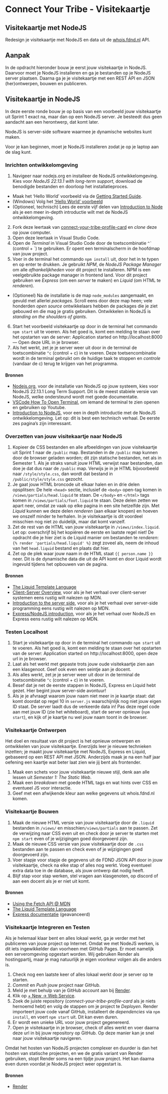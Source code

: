 
# Connect Your Tribe - Visitekaartje

## Visitekaartje met NodeJS

Redesign je visitekaartje met NodeJS en data uit de [whois.fdnd.nl](https://whois.fdnd.nl) API.

## Aanpak

In de opdracht hieronder bouw je eerst jouw visitekaartje in NodeJS. Daarvoor moet je NodeJS installeren en ga je bestanden op je NodeJS server plaatsen. Daarna ga je je visitekaartje met een REST API en JSON (her)ontwerpen, bouwen en publiceren.

## Visitekaartje in NodeJS

In deze eerste ronde bouw je op basis van een voorbeeld jouw visitekaartje uit Sprint 1 exact na, maar dan op een NodeJS server. Je besteedt dus geen aandacht aan een herontwerp, dat komt later.

NodeJS is server-side software waarmee je dynamische websites kunt maken.

Voor je kan beginnen, moet je NodeJS installeren zodat je op je laptop aan de slag kunt.

### Inrichten ontwikkelomgeving

1. Navigeer naar nodejs.org en installeer de NodeJS ontwikkelomgeving. Kies voor _NodeJS 22.13.1 with long-term support_, download de benodigde bestanden en doorloop het installatieproces.
  - Maak het ‘Hello World’ voorbeeld via de [Getting Started Guide](https://nodejs.org/en/docs/guides/getting-started-guide/).
  - (Windows) Volg het [‘Hello World’ voorbeeld](https://medium.com/@mohammedijas/hello-world-in-node-js-b333275ddc89)
  - (Optioneel, technisch) Lees de eerste vijf delen van [Introduction to Node](https://nodejs.dev/en/learn/) als je een meer in-depth introductie wilt met de NodeJS ontwikkelomgeving.
2. Fork deze leertaak van [connect-your-tribe-profile-card](https://github.com/fdnd-task/connect-your-tribe-profile-card) en *clone* deze op jouw computer.
3. Open deze leertaak in Visual Studio Code.
4. Open de _Terminal_ in Visual Studio Code door de toetscombinatie `` ^` `` (control + `) te gebruiken. Er opent een terminalscherm in de hoofdmap van jouw project.
5. Voer in de terminal het commando `npm install` uit, door het in te typen en op enter te drukken. Je gebruikt _NPM_, de _NodeJS Package Manager_ om alle _afhankelijkheden_ voor dit project te installeren. NPM is een veelgebruikte package manager in frontend land. Voor dit project gebruiken we _Express_ (om een _server_ te maken) en _Liquid_ (om HTML te _renderen_).
  - (Optioneel) Na de installatie is de map `node_modules` aangemaakt, en gevuld met allerlei _packages_. Scroll eens door deze map heen; vele honderden *open source* ontwikkelaars hebben de packages die je ziet gebouwd en die mag je gratis gebruiken. Ontwikkelen in NodeJS is *standing on the shoulders of giants*.
6. Start het voorbeeld visitekaartje op door in de terminal het commando `npm start` uit te voeren. Als het goed is, komt een melding te staan over het opstarten van de server: Application started on http://localhost:8000 — Open deze URL in je browser.
7. Als het werkt, zet je je server weer uit door in de terminal de toetscombinatie `^c` (control + c) in te voeren. Deze toetsencombinatie wordt in de terminal gebruikt om de huidige taak te stoppen en *controle* (vandaar de c) terug te krijgen van het programma.

#### Bronnen

- [Nodejs.org](https://nodejs.org/en/), voor de installatie van NodeJS op jouw systeem, kies voor NodeJS 22.13.1 Long Term Support. Dit is de meest stabiele versie van NodeJS, welke ondersteund wordt met goede documentatie.
- [VSCode How To Open Terminal](https://www.youtube.com/watch?v=OmQhOnBzg_k), om iemand de terminal te zien openen en gebruiken op Youtube.
- [Introduction to NodeJS](https://nodejs.dev/en/learn/), voor een in depth introductie met de NodeJS ontwikkelomgeving. Let op: dit is best een technisch verhaal. De eerste zes pagina’s zijn interessant.


### Overzetten van jouw visitekaartje naar NodeJS

1. Kopieer de CSS bestanden en alle afbeeldingen van jouw visitekaartje uit Sprint 1 naar de `/public` map. Bestanden in de `/public` map kunnen door de browser geladen worden; dit zijn statische bestanden, net als in Semester 1. Als je straks vanuit jouw HTML verwijst naar bestanden, dan doe je dat dus naar de `/public` map. Verwijs je in je HTML bijvoorbeeld naar `/style/style.css`, dan wordt dat bestand in `/public/style/style.css` gezocht.
2. Je gaat jouw HTML broncode uit elkaar halen en in drie delen opsplitsen: De hele `<head>` sectie, inclusief de `<body>` open-tag komen in `/views/partials/head.liquid` te staan. De `</body>` en `</html>` tags komen in `/views/partials/foot.liquid` te staan. Deze delen zetten we apart neer, omdat ze vaak op elke pagina in een site hetzelfde zijn. Met *Liquid* kunnen we deze delen *renderen* (aan elkaar knopen) en hoeven we onszelf minder te herhalen. In je visitekaartje is dit voordeel misschien nog niet zo duidelijk, maar dat komt vanzelf.
3. Zet de rest van de HTML van jouw visitekaartje in `/views/index.liquid`. Let op: overschrijf bij het kopiëren de eerste en laatste regel niet! De opdracht die je hier ziet is de Liquid manier om bestanden te *renderen*: `{% render 'partials/head.liquid' %}` zegt zoveel als, neem de inhoud van het `head.liquid` bestand en plaats dat hier.
4. Zet op de plek waar jouw naam in de HTML staat `{{ person.name }}` neer. Dit is de dynamische data die uit de API komt en door Liquid wordt ingevuld tijdens het opbouwen van de pagina.


#### Bronnen

- [The Liquid Template Language](https://liquidjs.com/tutorials/intro-to-liquid.html)
- [Client-Server Overview](https://developer.mozilla.org/en-US/docs/Learn/Server-side/First_steps/Client-Server_overview), voor als je het verhaal over client-server systemen eens rustig wilt nalezen op MDN.
- [Introduction to the server side](https://developer.mozilla.org/en-US/docs/Learn/Server-side/First_steps/Introduction), voor als je het verhaal over server-side programming eens rustig wilt nalezen op MDN.
- [Express/NodeJS introduction](https://developer.mozilla.org/en-US/docs/Learn/Server-side/Express_Nodejs/Introduction), voor als je het verhaal over NodeJS en Express eens rustig wilt nalezen op MDN.


### Testen Localhost

1. Start je visitekaartje op door in de terminal het commando `npm start` uit te voeren. Als het goed is, komt een melding te staan over het opstarten van de server: Application started on http://localhost:8000, open deze url in je browser.
2. Laat als het werkt met gepaste trots jouw oude visitekaartje zien aan een klasgenoot. Geef ook even een seintje aan je docent.
3. Als alles werkt, zet je je server weer uit door in de terminal de toetscombinatie `^c` (control + c) in te voeren.
4. Besef dat je net de eerste stappen in NodeJS, Express en Liquid hebt gezet. Hier begint jouw server-side avontuur!
5. Als je je afvraagt waarom jouw naam niet meer in je kaartje staat: dat komt doordat op regel 10 in `server.js` waarschijnlijk nog niet jouw eigen ID staat. De server laadt dus de verkeerde data in! Pas deze regel code aan met jouw ID (zie het whiteboard), start de server opnieuw (`npm start`), en kijk of je kaartje nu wel jouw naam toont in de browser.


### Visitekaartje Ontwerpen

Het doel en resultaat van dit project is het opnieuw ontwerpen en ontwikkelen van jouw visitekaartje. Enerzijds leer je nieuwe technieken inzetten; je maakt jouw visitekaartje met NodeJS, Express en Liquid, gebaseerd op een REST API met JSON. Anderzijds maak je na een half jaar oefening een kaartje wat beter laat zien wie jij bent als frontender.

1. Maak een schets voor jouw visitekaartje nieuwe stijl, denk aan alle lessen uit *Semester 1: The Static Web*.
2. Maak een *breakdown* met goede HTML tags en wat hints over CSS en eventueel JS voor interactie.
3. Geef met een afwijkende kleur aan welke gegevens uit whois.fdnd.nl komen.



### Visitekaartje Bouwen

1. Maak de nieuwe HTML versie van jouw visitekaartje door de `.liquid` bestanden in `/views/` en misschien`/views/partials` aan te passen. Zet de verwijzing naar CSS even uit en check door je server te starten met `npm start` even of je wijzigingen goed doorgevoerd zijn.
2. Maak de nieuwe CSS versie van jouw visitekaartje door de `.css` bestanden aan te passen en check even of je wijzigingen goed doorgevoerd zijn.
3. Voer stapje voor stapje de gegevens uit de FDND JSON API door in jouw visitekaartje, check na elke stap of alles nog werkt. Voeg eventueel extra data toe in de database, als jouw ontwerp dat nodig heeft.
4. Blijf stap voor stap werken, stel vragen aan klasgenoten, op discord of aan een docent als je er niet uit komt.

#### Bronnen

- [Using the Fetch API @ MDN](https://developer.mozilla.org/en-US/docs/Web/API/Fetch_API/Using_Fetch)
- [The Liquid Template Language](https://liquidjs.com/tutorials/intro-to-liquid.html)
- [Express documentatie](https://expressjs.com/en/5x/api.html) (geavanceerd)


### Visitekaartje Integreren en Testen

Als je helemaal klaar bent en alles lokaal werkt, ga je verder met het publiceren van jouw project op Internet. Omdat we met NodeJS werken, is dit iets ingewikkelder dan voorheen met GitHub Pages. Er moet namelijk een serveromgeving opgestart worden. Wij gebruiken Render als hostingpartij, maar je mag natuurlijk je eigen voorkeur volgen als die anders is.

1. Check nog een laatste keer of alles lokaal werkt door je server op te starten.
2. *Commit* en *Push* jouw project naar GitHub.
3. Meld je met behulp van je GitHub account aan bij [Render](https://render.com/).
4. Klik op [+ New -> Web Service](https://dashboard.render.com/web/new).
5. Zoek de juiste repository (*connect-your-tribe-profile-card* als je niets hernoemd hebt) en volg de stappen om je project te _Deployen_. Render importeert jouw code vanaf GitHub, installeert de _dependencies_ via `npm install`, en voert `npm start` uit. Dit kan even duren.
6. Er wordt een unieke URL voor jouw project gegenereerd.
7. Open je visitekaartje in je browser, check of alles werkt en voer daarna deze url in bij jouw repository op GitHub. Op deze manier kan je snel naar jouw visitekaartje navigeren.

Omdat het hosten van NodeJS projecten complexer en duurder is dan het hosten van statische projecten, en we de gratis variant van Render gebruiken, stopt Render soms na een tijdje jouw project. Het kan daarna even duren voordat je NodeJS project weer opgestart is.


#### Bronnen

- [Render](https://render.com/)
